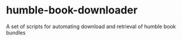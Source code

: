 # humble-book-downloader
A set of scripts for automating download and retrieval of humble book bundles
